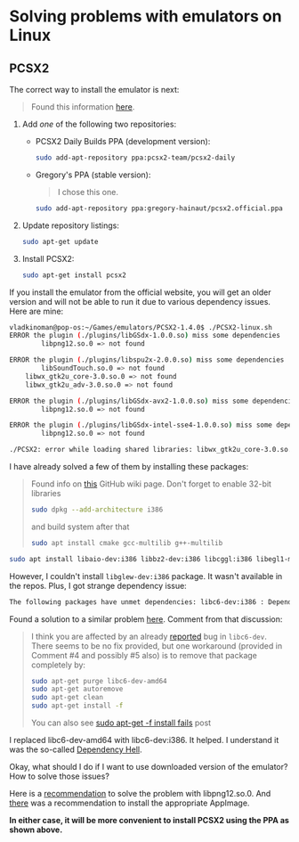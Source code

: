 # Solving problems with emulators on Linux

## PCSX2

The correct way to install the emulator is next:

> Found this information [here](https://wiki.pcsx2.net/Setting_up_Linux_version).

1. Add *one* of the following two repositories:

   - PCSX2 Daily Builds PPA (development version):

     ```bash
     sudo add-apt-repository ppa:pcsx2-team/pcsx2-daily
     ```

   - Gregory's PPA (stable version):

     > I chose this one.

     ```bash
     sudo add-apt-repository ppa:gregory-hainaut/pcsx2.official.ppa
     ```

2. Update repository listings:

   ```bash
   sudo apt-get update
   ```

3. Install PCSX2:

   ```bash
   sudo apt-get install pcsx2
   ```

If you install the emulator from the official website, you will get an older version and will not be able to run it due to various dependency issues. Here are mine:

```bash
vladkinoman@pop-os:~/Games/emulators/PCSX2-1.4.0$ ./PCSX2-linux.sh 
ERROR the plugin (./plugins/libGSdx-1.0.0.so) miss some dependencies
    	libpng12.so.0 => not found

ERROR the plugin (./plugins/libspu2x-2.0.0.so) miss some dependencies
    	libSoundTouch.so.0 => not found
	libwx_gtk2u_core-3.0.so.0 => not found
	libwx_gtk2u_adv-3.0.so.0 => not found

ERROR the plugin (./plugins/libGSdx-avx2-1.0.0.so) miss some dependencies
    	libpng12.so.0 => not found

ERROR the plugin (./plugins/libGSdx-intel-sse4-1.0.0.so) miss some dependencies
    	libpng12.so.0 => not found

./PCSX2: error while loading shared libraries: libwx_gtk2u_core-3.0.so.0: cannot open shared object file: No such file or directory
```

I have already solved a few of them by installing these packages:

> Found info on [this](https://github.com/PCSX2/pcsx2/issues) GitHub wiki page. Don't forget to enable 32-bit libraries
>
> ```bash
> sudo dpkg --add-architecture i386
> ```
>
> and build system after that
>
> ```bash
> sudo apt install cmake gcc-multilib g++-multilib
> ```

``` bash
sudo apt install libaio-dev:i386 libbz2-dev:i386 libcggl:i386 libegl1-mesa-dev:i386 libglew-dev:i386 libgles2-mesa-dev:i386 libgtk2.0-dev:i386 libjpeg-dev:i386 libsdl1.2-dev:i386 libwxgtk3.0-gtk3-dev:i386 nvidia-cg-toolkit zlib1g-dev:i386 libsdl2-dev:i386 libjack-jackd2-dev:i386 libportaudiocpp0:i386 portaudio19-dev:i386 liblzma-dev:i386 libsoundtouch-dev:i386 libxml2-dev:i386 libpcap0.8-dev:i386
```

However, I couldn't install `libglew-dev:i386` package. It wasn't available in the repos. Plus, I got strange dependency issue:

```bash
The following packages have unmet dependencies: libc6-dev:i386 : Depends: linux-libc-dev:i386 but it is not going to be installed
```

Found a solution to a similar problem [here](https://askubuntu.com/questions/636236/cant-solve-unmet-dependencies). Comment from that discussion:

> I think you are affected by an already [reported](https://bugs.launchpad.net/ubuntu/+source/eglibc/+bug/1365375) bug in `libc6-dev`. There seems to be no fix provided, but one workaround (provided in Comment #4 and possibly #5 also) is to remove that package completely by:
>
> ```bash
> sudo apt-get purge libc6-dev-amd64
> sudo apt-get autoremove
> sudo apt-get clean
> sudo apt-get install -f
> ```
>
> You can also see [sudo apt-get -f install fails](https://askubuntu.com/questions/580232/sudo-apt-get-f-install-fails) post

I replaced libc6-dev-amd64 with libc6-dev:i386. It helped. I understand it was the so-called [Dependency Hell](https://www.wikiwand.com/en/Dependency_hell).

Okay, what should I do if I want to use downloaded version of the emulator? How to solve those issues?

Here is a [recommendation](https://askubuntu.com/questions/895897/error-while-loading-shared-libraries-libpng12-so-0) to solve the problem with libpng12.so.0. And [there](https://forums.pcsx2.net/Thread-Ubuntu-20-04-missing-Dependencies) was a recommendation to install the appropriate AppImage.

**In either case, it will be more convenient to install PCSX2 using the PPA as shown above.**